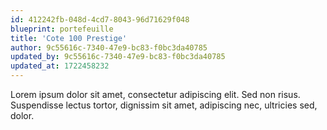 ```yaml
---
id: 412242fb-048d-4cd7-8043-96d71629f048
blueprint: portefeuille
title: 'Cote 100 Prestige'
author: 9c55616c-7340-47e9-bc83-f0bc3da40785
updated_by: 9c55616c-7340-47e9-bc83-f0bc3da40785
updated_at: 1722458232
---
```

Lorem ipsum dolor sit amet, consectetur adipiscing elit. Sed non risus. Suspendisse lectus tortor, dignissim sit amet, adipiscing nec, ultricies sed, dolor.